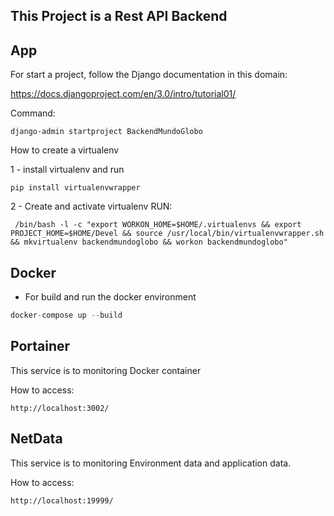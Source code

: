 ## This Project is a Rest API Backend

## App

For start a project, follow the Django documentation in this domain:

https://docs.djangoproject.com/en/3.0/intro/tutorial01/

Command:

```
django-admin startproject BackendMundoGlobo
```

How to create a virtualenv

1 - install virtualenv and run 

```
pip install virtualenvwrapper
```
2 - Create and activate virtualenv RUN:

```
 /bin/bash -l -c "export WORKON_HOME=$HOME/.virtualenvs && export PROJECT_HOME=$HOME/Devel && source /usr/local/bin/virtualenvwrapper.sh && mkvirtualenv backendmundoglobo && workon backendmundoglobo"
```

## Docker

* For build and run the docker environment

```python
docker-compose up --build
```

## Portainer

This service is to monitoring Docker container


How to access:

```
http://localhost:3002/
```


## NetData


This service is to monitoring Environment data and application data.


How to access:

```
http://localhost:19999/
```